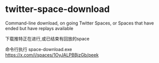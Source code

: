 # twitter-space-download
Command-line download, on going Twitter Spaces, or Spaces that have ended but have replays available


下载推特正在进行,或已结束有回放的space

命令行执行 space-download.exe  https://x.com/i/spaces/1OyJALPBBjzGb/peek
